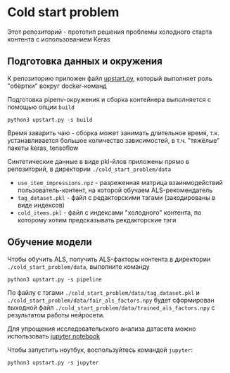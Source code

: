 # Cold start problem

Этот репозиторий - прототип решения проблемы холодного старта контента с использованием Keras

## Подготовка данных и окружения

К репозиторию приложен файл [upstart.py](upstart.py), который выполняет роль "обёртки" вокруг docker-команд

Подготовка pipenv-окружения и сборка контейнера выполняется с помощью опции `build`

```shell script
python3 upstart.py -s build
```

Время заварить чаю - сборка может занимать длительное время, т.к. устанавливается большое количество зависимостей, в т.ч. "тяжёлые" пакеты keras, tensoflow

Синтетические данные в виде pkl-йлов приложены прямо в репозиторий, в директории `./cold_start_problem/data`

* `use_item_impressions.npz` - разреженная матрица взаинмодействий пользователь-контент, на которой обучаем ALS-рекомендатель
* `tag_dataset.pkl` - файл с редакторскими тэгами (закодированы в виде индексов)
* `cold_items.pkl` - файл с индексами "холодного" контента, по которому хотим предсказывать рекдакторские тэги

## Обучение модели

Чтобы обучить ALS, получить ALS-факторы контента в директории `./cold_start_problem/data`, выполните команду

```shell script
python3 upstart.py -s pipeline
```

По файлу с тэгами `./cold_start_problem/data/tag_dataset.pkl` и `./cold_start_problem/data/fair_als_factors.npy` будет сформирован выходной файл `./cold_start_problem/data/trained_als_factors.npy` с результатом работы нейросети.

Для упрощения исследовательского анализа датасета можно использовать [jupyter notebook](cold_start_model/cold_start_example.ipynb)


Чтобы запустить ноутбук, воспользуйтесь командой `jupyter`:

```shell script
python3 upstart.py -s jupyter
```

